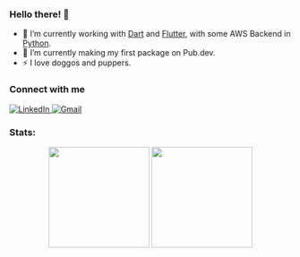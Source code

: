 ### Hello there! 👋

- 🔭 I’m currently working with [Dart](https://Dart.dev) and [Flutter](https://Flutter.dev), with
  some AWS Backend in [Python](https://www.python.org).
- 🌱 I’m currently making my first package on Pub.dev.
- ⚡ I love doggos and puppers.

### Connect with me

<p align="left">
<a href="https://www.linkedin.com/in/michael-pike-154616a2/" target="_blank">
<img alt="LinkedIn" src="https://img.shields.io/badge/linkedin%20-%230077B5.svg?&style=for-the-badge&logo=linkedin&logoColor=white"/>
</a>
<a href="mailto:michaelcadenpike@gmail.com">
<img alt="Gmail" src="https://img.shields.io/badge/Gmail-D14836?style=for-the-badge&logo=gmail&logoColor=white" />
</a>
</p> 

### Stats:

<p align="center">
<img height="180em" src="https://github-readme-stats.vercel.app/api?username=reducedcarpet&show_icons=true&theme=github_dark&hide_border=true&date_format=M%20j%5B%2C%20Y%5D&&count_private=true&include_all_commits=true" />

<img height="180em" src="https://github-readme-stats.vercel.app/api/top-langs/?username=reducedcarpet&theme=github_dark&hide_border=true&date_format=M%20j%5B%2C%20Y%5D&hide=javascript,css&exclude_repo=KNN-Image-Classification&show_icons=true&hide_border=true&layout=compact&langs_count=8"/>
</p>
